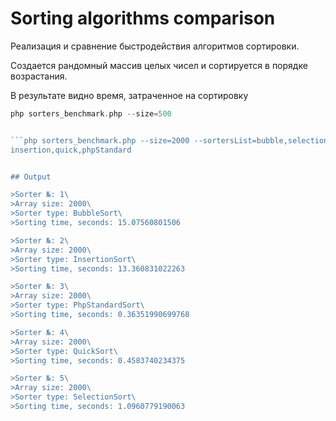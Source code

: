 # Sorting algorithms comparison

Реализация и сравнение быстродействия алгоритмов сортировки.

Создается рандомный массив целых чисел и сортируется в порядке возрастания.

В результате видно время, затраченное на сортировку

```php
php sorters_benchmark.php --size=500
```

```php sorters_benchmark.php --size=2000 --sortersList=bubble,selection,insertion

```php sorters_benchmark.php --size=2000 --sortersList=bubble,selection,
insertion,quick,phpStandard


## Output

>Sorter №: 1\
>Array size: 2000\
>Sorter type: BubbleSort\
>Sorting time, seconds: 15.07560801506

>Sorter №: 2\
>Array size: 2000\
>Sorter type: InsertionSort\
>Sorting time, seconds: 13.360831022263

>Sorter №: 3\
>Array size: 2000\
>Sorter type: PhpStandardSort\
>Sorting time, seconds: 0.36351990699768

>Sorter №: 4\
>Array size: 2000\
>Sorter type: QuickSort\
>Sorting time, seconds: 0.4583740234375

>Sorter №: 5\
>Array size: 2000\
>Sorter type: SelectionSort\
>Sorting time, seconds: 1.0960779190063
